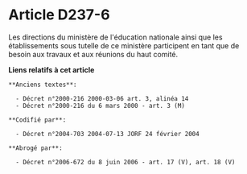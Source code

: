 # Article D237-6

Les directions du ministère de l'éducation nationale ainsi que les établissements sous tutelle de ce ministère participent en
tant que de besoin aux travaux et aux réunions du haut comité.

**Liens relatifs à cet article**

	**Anciens textes**:

	  - Décret n°2000-216 2000-03-06 art. 3, alinéa 14
	  - Décret n°2000-216 du 6 mars 2000 - art. 3 (M)

	**Codifié par**:

	  - Décret n°2004-703 2004-07-13 JORF 24 février 2004

	**Abrogé par**:

	  - Décret n°2006-672 du 8 juin 2006 - art. 17 (V), art. 18 (V)
